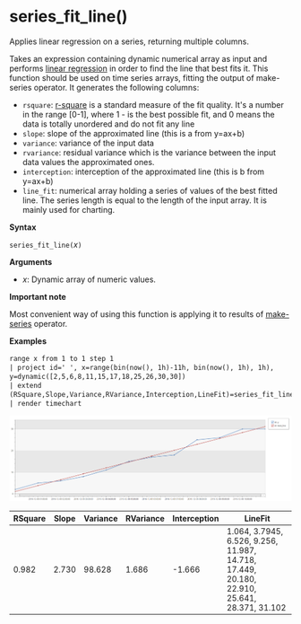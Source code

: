 # series_fit_line()

Applies linear regression on a series, returning multiple columns.  

Takes an expression containing dynamic numerical array as input and performs [linear regression](https://en.wikipedia.org/wiki/Line_fitting) in order to find the line that best fits it. This function should be used on time series arrays, fitting the output of make-series operator. It generates the following columns:
* `rsquare`: [r-square](https://en.wikipedia.org/wiki/Coefficient_of_determination) is a standard measure of the fit quality. It's a number in the range [0-1], where 1 - is the best possible fit, and 0 means the data is totally unordered and do not fit any line 
* `slope`: slope of the approximated line (this is a from y=ax+b)
* `variance`: variance of the input data
* `rvariance`: residual variance which is the variance between the input data values the approximated ones.
* `interception`: interception of the approximated line (this is b from y=ax+b)
* `line_fit`: numerical array holding a series of values of the best fitted line. The series length is equal to the length of the input array. It is mainly used for charting.

**Syntax**

`series_fit_line(`*x*`)`

**Arguments**

* *x*: Dynamic array of numeric values.

**Important note**

Most convenient way of using this function is applying it to results of [make-series](query_language_make_seriesoperator.md) operator.

**Examples**

```
range x from 1 to 1 step 1
| project id=' ', x=range(bin(now(), 1h)-11h, bin(now(), 1h), 1h), y=dynamic([2,5,6,8,11,15,17,18,25,26,30,30])
| extend (RSquare,Slope,Variance,RVariance,Interception,LineFit)=series_fit_line(y)
| render timechart
```

![](./Images/samples/series_fit_line.png)

| RSquare | Slope | Variance | RVariance | Interception | LineFit                                                                                     |
|---------|-------|----------|-----------|--------------|---------------------------------------------------------------------------------------------|
| 0.982   | 2.730 | 98.628   | 1.686     | -1.666       | 1.064, 3.7945, 6.526, 9.256, 11.987, 14.718, 17.449, 20.180, 22.910, 25.641, 28.371, 31.102 |